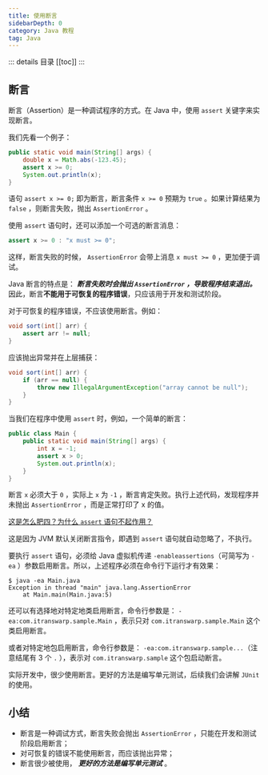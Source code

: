 ```yaml
---
title: 使用断言
sidebarDepth: 0
category: Java 教程
tag: Java
---
```


::: details 目录
[[toc]]
:::


## 断言

断言（Assertion）是一种调试程序的方式。在 Java 中，使用 `assert` 关键字来实现断言。

我们先看一个例子：

```java
public static void main(String[] args) {
    double x = Math.abs(-123.45);
    assert x >= 0;
    System.out.println(x);
}
```

语句 `assert x >= 0;` 即为断言，断言条件 `x >= 0` 预期为 `true` 。如果计算结果为 `false` ，则断言失败，抛出 `AssertionError` 。

使用 `assert` 语句时，还可以添加一个可选的断言消息：

```java
assert x >= 0 : "x must >= 0";
```

这样，断言失败的时候， `AssertionError` 会带上消息 `x must >= 0` ，更加便于调试。

Java 断言的特点是： ***断言失败时会抛出 `AssertionError` ，导致程序结束退出。*** 因此，断言**不能用于可恢复的程序错误**，只应该用于开发和测试阶段。

对于可恢复的程序错误，不应该使用断言。例如：

```java
void sort(int[] arr) {
    assert arr != null;
}
```

应该抛出异常并在上层捕获：

```java
void sort(int[] arr) {
    if (arr == null) {
        throw new IllegalArgumentException("array cannot be null");
    }
}
```

当我们在程序中使用 `assert` 时，例如，一个简单的断言：

```java
public class Main {
    public static void main(String[] args) {
        int x = -1;
        assert x > 0;
        System.out.println(x);
    }
}
```

断言 `x` 必须大于 `0` ，实际上 `x` 为 `-1` ，断言肯定失败。执行上述代码，发现程序并未抛出 `AssertionError` ，而是正常打印了 x 的值。

<u>这是怎么肥四？为什么 `assert` 语句不起作用？</u>

这是因为 JVM 默认关闭断言指令，即遇到 `assert` 语句就自动忽略了，不执行。

要执行 `assert` 语句，必须给 Java 虚拟机传递 `-enableassertions`（可简写为 `-ea` ）参数启用断言。所以，上述程序必须在命令行下运行才有效果：

```
$ java -ea Main.java
Exception in thread "main" java.lang.AssertionError
	at Main.main(Main.java:5)
```

还可以有选择地对特定地类启用断言，命令行参数是： `-ea:com.itranswarp.sample.Main` ，表示只对 `com.itranswarp.sample.Main` 这个类启用断言。

或者对特定地包启用断言，命令行参数是： `-ea:com.itranswarp.sample...`（注意结尾有 3 个 `.` ），表示对 `com.itranswarp.sample` 这个包启动断言。

实际开发中，很少使用断言。更好的方法是编写单元测试，后续我们会讲解 `JUnit` 的使用。


## 小结

- 断言是一种调试方式，断言失败会抛出 `AssertionError` ，只能在开发和测试阶段启用断言；
- 对可恢复的错误不能使用断言，而应该抛出异常；
- 断言很少被使用， ***更好的方法是编写单元测试*** 。





